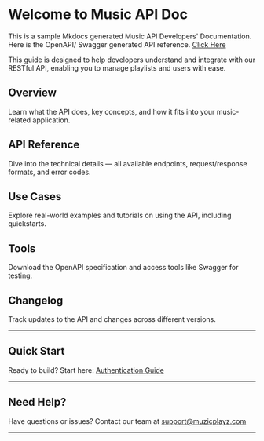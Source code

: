 # Welcome to Music API Doc

This is a sample Mkdocs generated Music API Developers' Documentation. Here is the OpenAPI/ Swagger generated API reference. [Click Here](https://charvi-rajput.github.io/musicapi/)

This guide is designed to help developers understand and integrate with our RESTful API, enabling you to manage playlists and users with ease.

## Overview
Learn what the API does, key concepts, and how it fits into your music-related application.

## API Reference
Dive into the technical details — all available endpoints, request/response formats, and error codes.

## Use Cases
Explore real-world examples and tutorials on using the API, including quickstarts.

## Tools
Download the OpenAPI specification and access tools like Swagger for testing.

## Changelog
Track updates to the API and changes across different versions.

---

## Quick Start

Ready to build? Start here: [Authentication Guide](getting-started/authentication.md)

---

## Need Help?

Have questions or issues? Contact our team at [support@muzicplayz.com](mailto:support@example.com)

---

